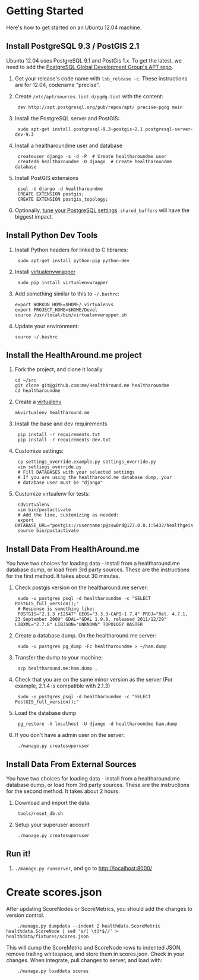 Getting Started
===============

Here's how to get started on an Ubuntu 12.04 machine.

Install PostgreSQL 9.3 / PostGIS 2.1
------------------------------------
Ubuntu 12.04 uses PostgreSQL 9.1 and PostGis 1.x.  To get the latest, we need
to add the
[PostgreSQL Global Development Group's APT repo](https://wiki.postgresql.org/wiki/Apt).

1. Get your release's code name with `lsb_release -c`.  These instructions
   are for 12.04, codename "precise".
2. Create `/etc/apt/sources.list.d/pgdg.list` with the content:

        dev http://apt.postgresql.org/pub/repos/apt/ precise-pgdg main

3. Install the PostgreSQL server and PostGIS:

        sudo apt-get install postgresql-9.3-postgis-2.1 postgresql-server-dev-9.3

4. Install a healtharoundme user and database

        createuser django -s -d -P  # Create healtharoundme user
        createdb healtharoundme -O django  # Create healtharoundme database


5. Install PostGIS extensions

        psql -U django -d healtharoundme
        CREATE EXTENSION postgis;
        CREATE EXTENSION postgis_topology;

6. Optionally,
   [tune your PostgreSQL settings](https://wiki.postgresql.org/wiki/Tuning_Your_PostgreSQL_Server).
   `shared_buffers` will have the biggest impact.


Install Python Dev Tools
------------------------

1. Install Python headers for linked to C libraries:

        sudo apt-get install python-pip python-dev

2. Install [virtualenvwrapper](http://virtualenvwrapper.readthedocs.org)

        sudo pip install virtualenvwrapper

3. Add something similar to this to `~/.bashrc`:

       export WORKON_HOME=$HOME/.virtualenvs
       export PROJECT_HOME=$HOME/Devel
       source /usr/local/bin/virtualenvwrapper.sh

4. Update your environment:

       source ~/.bashrc


Install the HealthAround.me project
-----------------------------------
1. Fork the project, and clone it locally

       cd ~/src
       git clone git@github.com:me/HealthAround.me healtharoundme
       cd healtharoundme

2. Create a [virtualenv](http://virtualenvwrapper.readthedocs.org/en/latest/)

       mkvirtualenv healtharound.me

3. Install the base and dev requirements

        pip install -r requirements.txt
        pip install -r requirements-dev.txt

4. Customize settings:

        cp settings_override.example.py settings_override.py
        vim settings_override.py
        # Fill DATABASES with your selected settings
        # If you are using the healtharound.me database dump, your
        # database user must be "django"

5. Customize virtualenv for tests:

        cdvirtualenv
        vim bin/postactivate
        # Add the line, customizing as needed:
        export DATABASE_URL="postgis://username:p@ssw0rd@127.0.0.1:5432/healthgeist
        source bin/postactivate

Install Data From HealthAround.me
---------------------------------
You have two choices for loading data - install from a healtharound.me
database dump, or load from 3rd party sources.  These are the
instructions for the first method.  It takes about 30 minutes.


1. Check postgis version on the healtharound.me server:

        sudo -u postgres psql -d healtharoundme -c "SELECT PostGIS_full_version();"
        # Response is something like:
        POSTGIS="2.1.3 r12547" GEOS="3.3.3-CAPI-1.7.4" PROJ="Rel. 4.7.1, 23 September 2009" GDAL="GDAL 1.9.0, released 2011/12/29" LIBXML="2.7.8" LIBJSON="UNKNOWN" TOPOLOGY RASTER

1. Create a database dump.  On the healtharound.me server:

        sudo -u postgres pg_dump -Fc healtharoundme > ~/ham.dump

2. Transfer the dump to your machine:

        scp healtharound.me:ham.dump .

3. Check that you are on the same minor version as the server (For example, 2.1.4 is compatible with 2.1.3)

        sudo -u postgres psql -d healtharoundme -c "SELECT PostGIS_full_version();"

4. Load the database dump

        pg_restore -h localhost -U django -d healtharoundme ham.dump

5. If you don't have a admin user on the server:

        ./manage.py createsuperuser


Install Data From External Sources
----------------------------------
You have two choices for loading data - install from a healtharound.me
database dump, or load from 3rd party sources.  These are the
instructions for the second method.  It takes about 2 hours.

1. Download and import the data:

        tools/reset_db.sh

2. Setup your superuser account

        ./manage.py createsuperuser


Run it!
-------
1. `./manage.py runserver`, and go to <http://localhost:8000/>

Create scores.json
==================
After updating ScoreNodes or ScoreMetrics, you should add the changes to
version control.

        ./manage.py dumpdata --indent 2 healthdata.ScoreMetric healthdata.ScoreNode | sed 's/[ \t]*$//' > healthdata/fixtures/scores.json

This will dump the ScoreMetric and ScoreNode rows to indented JSON, remove
trailing whitespace, and store them in scores.json.  Check in your changes.
When integrate, pull changes to server, and load with:

        ./manage.py loaddata scores

